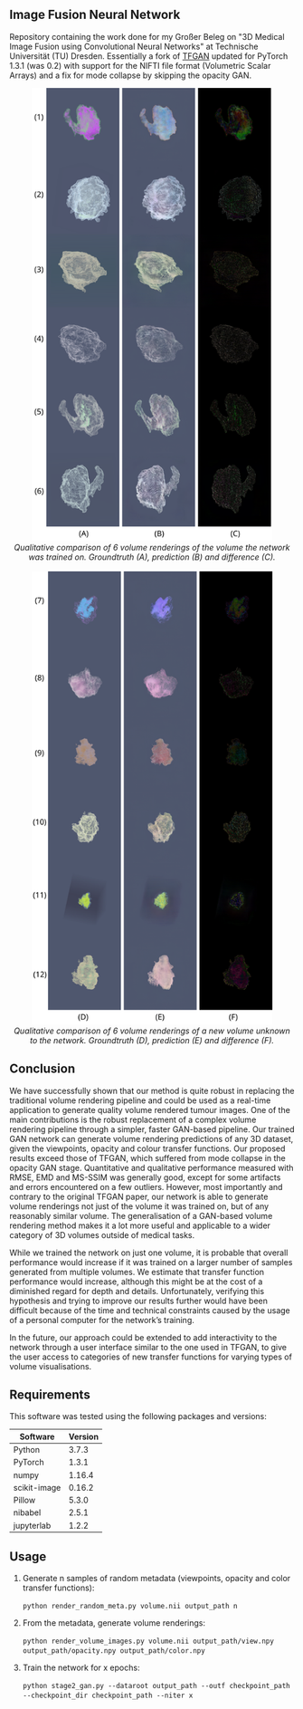 ## Image Fusion Neural Network

Repository containing the work done for my Großer Beleg on "3D Medical Image Fusion using Convolutional Neural Networks" at Technische Universität (TU) Dresden. Essentially a fork of [TFGAN](https://github.com/matthewberger/tfgan) updated for PyTorch 1.3.1 (was 0.2) with support for the NIFTI file format (Volumetric Scalar Arrays) and a fix for mode collapse by skipping the opacity GAN.

<p align="center">
   <img src="https://raw.githubusercontent.com/starkgate/ImageFusionNeuralNetwork/master/results1.png" height="800"><br>
   <i>Qualitative comparison of 6 volume renderings of the volume the network was trained on. Groundtruth (A), prediction (B) and difference (C).</i><br><br>
   <img src="https://raw.githubusercontent.com/starkgate/ImageFusionNeuralNetwork/master/results2.png" height="800"><br>
   <i>Qualitative comparison of 6 volume renderings of a new volume unknown to the network. Groundtruth (D), prediction (E) and difference (F).</i><br>
</p>

## Conclusion

We have successfully shown that our method is quite robust in replacing the traditional volume rendering pipeline and could be used as a real-time application to generate quality volume rendered tumour images. One of the main contributions is the robust replacement of a complex volume rendering pipeline through a simpler, faster GAN-based pipeline. Our trained GAN network can generate volume rendering predictions of any 3D dataset, given the viewpoints, opacity and colour transfer functions. Our proposed results exceed those of TFGAN, which suffered from mode collapse in the opacity GAN stage. Quantitative and qualitative performance measured with RMSE, EMD and MS-SSIM was generally good, except for some artifacts and errors encountered on a few outliers. However, most importantly and contrary to the
original TFGAN paper, our network is able to generate volume renderings not just of the volume it was
trained on, but of any reasonably similar volume. The generalisation of a GAN-based volume rendering method makes it a lot more useful and applicable to a  wider category of 3D volumes outside of medical tasks.

While we trained the network on just one volume, it is probable that overall performance would increase
if it was trained on a larger number of samples generated from multiple volumes. We estimate that
transfer function performance would increase, although this might be at the cost of a diminished regard
for depth and details. Unfortunately, verifying this hypothesis and trying to improve our results further
would have been difficult because of the time and technical constraints caused by the usage of a personal
computer for the network’s training.

In the future, our approach could be extended to add interactivity to the network through a user interface similar to the one used in TFGAN, to give the user access to categories of new transfer functions for varying types of volume visualisations.

## Requirements

This software was tested using the following packages and versions:

| Software     | Version |
| ------------ | ------- |
| Python       | 3.7.3   |
| PyTorch      | 1.3.1   |
| numpy        | 1.16.4  |
| scikit-image | 0.16.2  |
| Pillow       | 5.3.0   |
| nibabel      | 2.5.1   |
| jupyterlab   | 1.2.2   |

## Usage

1. Generate n samples of random metadata (viewpoints, opacity and color transfer functions):

   `python render_random_meta.py volume.nii output_path n`
   
2. From the metadata, generate volume renderings:

   `python render_volume_images.py volume.nii output_path/view.npy output_path/opacity.npy output_path/color.npy`
   
3. Train the network for x epochs:

   `python stage2_gan.py --dataroot output_path --outf checkpoint_path --checkpoint_dir checkpoint_path --niter x`
